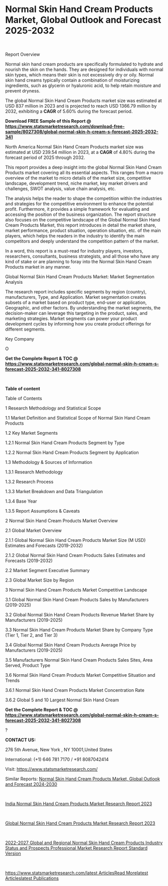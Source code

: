 <h1>Normal Skin Hand Cream Products Market, Global Outlook and Forecast 2025-2032</h1><br/><p>Report Overview</p>
 
 
 
 <p>Normal skin hand cream products are specifically formulated to hydrate and nourish the skin on the hands. They are designed for individuals with normal skin types, which means their skin is not excessively dry or oily. Normal skin hand creams typically contain a combination of moisturizing ingredients, such as glycerin or hyaluronic acid, to help retain moisture and prevent dryness.</p>
 
 
 
 <p>The global Normal Skin Hand Cream Products market size was estimated at USD 837 million in 2023 and is projected to reach USD 1366.79 million by 2032, exhibiting a <strong>CAGR</strong> of 5.60% during the forecast period.</p>
 
 
 
 <p><strong>Download FREE Sample of this Report @ <a href="https://www.statsmarketresearch.com/download-free-sample/8027308/global-normal-skin-h-cream-s-forecast-2025-2032-341">https://www.statsmarketresearch.com/download-free-sample/8027308/global-normal-skin-h-cream-s-forecast-2025-2032-341</a></strong></p>
 
 
 
 <p>North America Normal Skin Hand Cream Products market size was estimated at USD 239.54 million in 2023, at a <strong>CAGR</strong> of 4.80% during the forecast period of 2025 through 2032.</p>
 
 
 
 <p>This report provides a deep insight into the global Normal Skin Hand Cream Products market covering all its essential aspects. This ranges from a macro overview of the market to micro details of the market size, competitive landscape, development trend, niche market, key market drivers and challenges, SWOT analysis, value chain analysis, etc.</p>
 
 
 
 <p>The analysis helps the reader to shape the competition within the industries and strategies for the competitive environment to enhance the potential profit. Furthermore, it provides a simple framework for evaluating and accessing the position of the business organization. The report structure also focuses on the competitive landscape of the Global Normal Skin Hand Cream Products Market, this report introduces in detail the market share, market performance, product situation, operation situation, etc. of the main players, which helps the readers in the industry to identify the main competitors and deeply understand the competition pattern of the market.</p>
 
 
 
 <p>In a word, this report is a must-read for industry players, investors, researchers, consultants, business strategists, and all those who have any kind of stake or are planning to foray into the Normal Skin Hand Cream Products market in any manner.</p>
 
 
 
 <p>Global Normal Skin Hand Cream Products Market: Market Segmentation Analysis</p>
 
 
 
 <p>The research report includes specific segments by region (country), manufacturers, Type, and Application. Market segmentation creates subsets of a market based on product type, end-user or application, Geographic, and other factors. By understanding the market segments, the decision-maker can leverage this targeting in the product, sales, and marketing strategies. Market segments can power your product development cycles by informing how you create product offerings for different segments.</p>
 
 
 
 <p>Key Company</p>
 
 
 
 <p>O</p>
 
 
 
 <div><b>Get the Complete Report & TOC @ <a href="https://www.statsmarketresearch.com/global-normal-skin-h-cream-s-forecast-2025-2032-341-8027308">https://www.statsmarketresearch.com/global-normal-skin-h-cream-s-forecast-2025-2032-341-8027308</a></b></div>
 
 
 
 <p><br />
 
 <b>Table of content</b></p>
 
 
 
 <p>Table of Contents<br />
 
 1 Research Methodology and Statistical Scope<br />
 
 1.1 Market Definition and Statistical Scope of Normal Skin Hand Cream Products<br />
 
 1.2 Key Market Segments<br />
 
 1.2.1 Normal Skin Hand Cream Products Segment by Type<br />
 
 1.2.2 Normal Skin Hand Cream Products Segment by Application<br />
 
 1.3 Methodology & Sources of Information<br />
 
 1.3.1 Research Methodology<br />
 
 1.3.2 Research Process<br />
 
 1.3.3 Market Breakdown and Data Triangulation<br />
 
 1.3.4 Base Year<br />
 
 1.3.5 Report Assumptions & Caveats<br />
 
 2 Normal Skin Hand Cream Products Market Overview<br />
 
 2.1 Global Market Overview<br />
 
 2.1.1 Global Normal Skin Hand Cream Products Market Size (M USD) Estimates and Forecasts (2019-2032)<br />
 
 2.1.2 Global Normal Skin Hand Cream Products Sales Estimates and Forecasts (2019-2032)<br />
 
 2.2 Market Segment Executive Summary<br />
 
 2.3 Global Market Size by Region<br />
 
 3 Normal Skin Hand Cream Products Market Competitive Landscape<br />
 
 3.1 Global Normal Skin Hand Cream Products Sales by Manufacturers (2019-2025)<br />
 
 3.2 Global Normal Skin Hand Cream Products Revenue Market Share by Manufacturers (2019-2025)<br />
 
 3.3 Normal Skin Hand Cream Products Market Share by Company Type (Tier 1, Tier 2, and Tier 3)<br />
 
 3.4 Global Normal Skin Hand Cream Products Average Price by Manufacturers (2019-2025)<br />
 
 3.5 Manufacturers Normal Skin Hand Cream Products Sales Sites, Area Served, Product Type<br />
 
 3.6 Normal Skin Hand Cream Products Market Competitive Situation and Trends<br />
 
 3.6.1 Normal Skin Hand Cream Products Market Concentration Rate<br />
 
 3.6.2 Global 5 and 10 Largest Normal Skin Hand Cream</p>
 
 
 
 <div><b>Get the Complete Report & TOC @ <a href="https://www.statsmarketresearch.com/global-normal-skin-h-cream-s-forecast-2025-2032-341-8027308">https://www.statsmarketresearch.com/global-normal-skin-h-cream-s-forecast-2025-2032-341-8027308</a></b></div>
 
 
 
 <p>? </p>
 
 
 
 <p><b>CONTACT US:</b><br />
 
 276 5th Avenue, New York , NY 10001,United States<br />
 
 International: (+1) 646 781 7170 / +91 8087042414<br />
 
 Visit: <a href="https://www.statsmarketresearch.com/">https://www.statsmarketresearch.com/</a><br />
 
 Similar Reports: <a href="https://www.statsmarketresearch.com/global-normal-skin-h-cream-s-forecast-2025-2032-341-8027308">Normal Skin Hand Cream Products Market, Global Outlook and Forecast 2024-2030</a><br />
 
 <br />
 
 <a href="https://www.statsmarketresearch.com/global-normal-skin-h-cream-s-forecast-2025-2032-341-8027308">India Normal Skin Hand Cream Products Market Research Report 2023</a><br />
 
 <br />
 
 <a href="https://www.statsmarketresearch.com/global-normal-skin-h-cream-s-forecast-2025-2032-341-8027308">Global Normal Skin Hand Cream Products Market Research Report 2023</a><br />
 
 <br />
 
 <a href="https://www.statsmarketresearch.com/global-normal-skin-h-cream-s-forecast-2025-2032-341-8027308">2022-2027 Global and Regional Normal Skin Hand Cream Products Industry Status and Prospects Professional Market Research Report Standard Version</a><br />
 
 <br />
 
 <a href="https://gyeongbokgung.com">https://www.statsmarketresearch.com/</a><a href="https://hallyeomaritime.com">latest Articles</a><a href="https://jingwansa.com">Read More</a><a href="https://nguoiviet.jp/">latest Articles</a><a href="https://www.intelmarketresearch.com/">latest Publications</a></p>